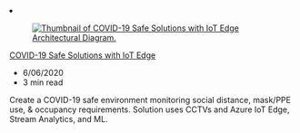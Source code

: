 <!-- This file is automatically generated by build/architectures/build_index.py. Any updates will be lost. -->

<!-- markdownlint-disable MD033 -->

<li class="grid-item item-column" data-categories="Internet of Things AI + Machine Learning ">
<article class="card">
    <div class="card-header has-margin-bottom-none" aria-hidden="true">
        <figure class="image diagram has-height-175 has-overflow-hidden level">
            <a href="/azure/architecture/solution-ideas/articles/cctv-iot-edge-for-covid-19-safe-environment-and-mask-detection"><img src="/azure/architecture/browse/thumbs/bosch-cctv-iot-edge-covid-19-safe-environment-mask-detection.png" class="diagram" alt="Thumbnail of COVID-19 Safe Solutions with IoT Edge Architectural Diagram." data-linktype="relative-path"></a>
        </figure>
    </div>
    <div class="card-content">
        <a class="card-content-title has-margin-top-none" href="/azure/architecture/solution-ideas/articles/cctv-iot-edge-for-covid-19-safe-environment-and-mask-detection">
            <p>COVID-19 Safe Solutions with IoT Edge</p>
        </a>
        <ul class="card-content-metadata">
            <li>6/06/2020</li>
            <li>3 min read</li>
        </ul>
        <p class="card-content-description">Create a COVID-19 safe environment monitoring social distance, mask/PPE use, & occupancy requirements. Solution uses CCTVs and Azure IoT Edge, Stream Analytics, and ML.</p>
        <div class="bottom-to-top-fade is-hidden-mobile"></div>
    </div>
</article>
</li>
